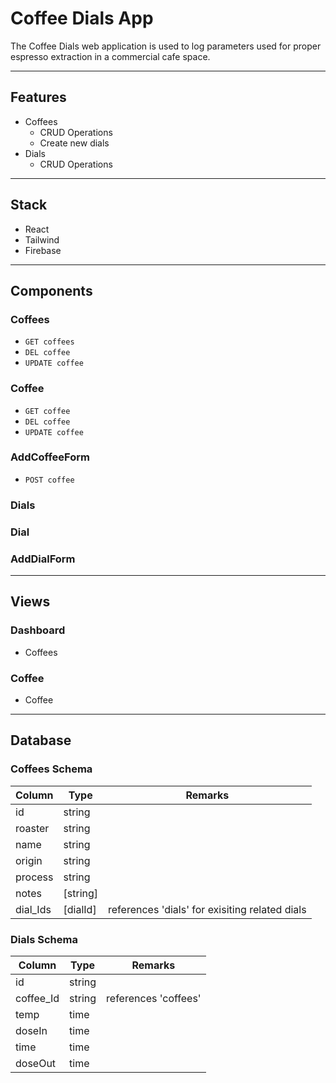# Coffee Dials App

The Coffee Dials web application is used to log parameters used for proper espresso extraction in a commercial cafe space.

---

## Features

- Coffees
  - CRUD Operations
  - Create new dials
- Dials
  - CRUD Operations

---

## Stack

- React
- Tailwind
- Firebase

---

## Components

### Coffees

- `GET coffees`
- `DEL coffee`
- `UPDATE coffee`

### Coffee

- `GET coffee`
- `DEL coffee`
- `UPDATE coffee`

### AddCoffeeForm

- `POST coffee`

### Dials

### Dial

### AddDialForm

---

## Views

### Dashboard

- Coffees

### Coffee

- Coffee

---

## Database

### Coffees Schema

| Column   | Type     | Remarks                                        |
| -------- | -------- | ---------------------------------------------- |
| id       | string   |                                                |
| roaster  | string   |                                                |
| name     | string   |                                                |
| origin   | string   |                                                |
| process  | string   |                                                |
| notes    | [string] |                                                |
| dial_Ids | [dialId] | references 'dials' for exisiting related dials |

### Dials Schema

| Column    | Type   | Remarks              |
| --------- | ------ | -------------------- |
| id        | string |                      |
| coffee_Id | string | references 'coffees' |
| temp      | time   |                      |
| doseIn    | time   |                      |
| time      | time   |                      |
| doseOut   | time   |                      |
